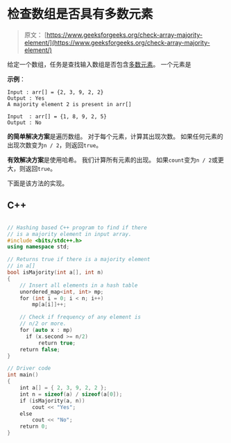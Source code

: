 # 检查数组是否具有多数元素

> 原文： [https://www.geeksforgeeks.org/check-array-majority-element/](https://www.geeksforgeeks.org/check-array-majority-element/)

给定一个数组，任务是查找输入数组是否包含[多数元素](https://www.geeksforgeeks.org/majority-element/)。 一个元素是

**示例**：

```
Input : arr[] = {2, 3, 9, 2, 2}
Output : Yes
A majority element 2 is present in arr[]

Input  : arr[] = {1, 8, 9, 2, 5}
Output : No

```



**的简单解决方案**是遍历数组。 对于每个元素，计算其出现次数。 如果任何元素的出现次数变为`n / 2`，则返回`true`。

**有效解决方案**是使用哈希。 我们计算所有元素的出现。 如果`count`变为`n / 2`或更大，则返回`true`。

下面是该方法的实现。

## C++ 

```cpp

// Hashing based C++ program to find if there 
// is a majority element in input array. 
#include <bits/stdc++.h> 
using namespace std; 

// Returns true if there is a majority element 
// in a[] 
bool isMajority(int a[], int n) 
{ 
    // Insert all elements in a hash table 
    unordered_map<int, int> mp; 
    for (int i = 0; i < n; i++)  
        mp[a[i]]++; 

    // Check if frequency of any element is 
    // n/2 or more. 
    for (auto x : mp) 
      if (x.second >= n/2) 
          return true; 
    return false; 
} 

// Driver code 
int main() 
{ 
    int a[] = { 2, 3, 9, 2, 2 }; 
    int n = sizeof(a) / sizeof(a[0]); 
    if (isMajority(a, n)) 
        cout << "Yes"; 
    else
        cout << "No"; 
    return 0; 
} 

```